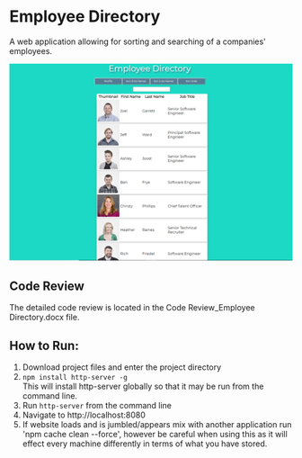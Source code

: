 # Employee Directory

A web application allowing for sorting and searching of a companies' employees.

![ScreenShot](https://github.com/weazel02/Employee-Directory/blob/master/Directory-picture.PNG)

## Code Review

The detailed code review is located in the Code Review_Employee Directory.docx file.


## How to Run:

1. Download project files and enter the project directory
2. `npm install http-server -g`  
This will install http-server globally so that it may be run from the command line.
3. Run `http-server` from the command line
4. Navigate to http://localhost:8080  
5. If website loads and is jumbled/appears mix with another application run 'npm cache clean --force', however be careful when using this as it will effect every machine differently in terms of what you have stored. 



